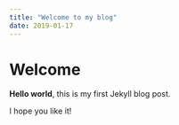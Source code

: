 ```yaml
---
title: "Welcome to my blog"  
date: 2019-01-17
---
```


# Welcome

**Hello world**, this is my first Jekyll blog post.

I hope you like it!
